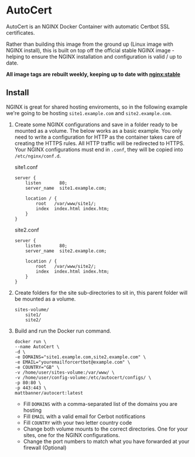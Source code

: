 # AutoCert
AutoCert is an NGINX Docker Container with automatic Certbot SSL certificates.

Rather than building this image from the ground up (Linux image with NGINX install), this is built on top off the official stable NGINX image - helping to ensure the NGINX installation and configuration is valid / up to date.

**All image tags are rebuilt weekly, keeping up to date with [nginx:stable](https://hub.docker.com/_/nginx)**

## Install
NGINX is great for shared hosting enviroments, so in the following example we're going to be hosting `site1.example.com` and `site2.example.com`.

1. Create some NGINX configurations and save in a folder ready to be mounted as a volume. The below works as a basic example. You only need to write a configuration for HTTP as the container takes care of creating the HTTPS rules. All HTTP traffic will be redirected to HTTPS. Your NGINX configurations must end in `.conf`, they will be copied into `/etc/nginx/conf.d`.

    site1.conf
    ```
    server {
        listen       80;
        server_name  site1.example.com;

        location / {
            root   /var/www/site1/;
            index  index.html index.htm;
        }
    }
    ```

    site2.conf
    ```
    server {
        listen       80;
        server_name  site2.example.com;

        location / {
            root   /var/www/site2/;
            index  index.html index.htm;
        }
    }
    ```

2. Create folders for the site sub-directories to sit in, this parent folder will be mounted as a volume.

    ```
    sites-volume/
        site1/
        site2/
    ```

3. Build and run the Docker run command.
    ```
    docker run \
    --name AutoCert \
    -d \
    -e DOMAINS="site1.example.com,site2.example.com" \
    -e EMAIL="youremailforcertbot@example.com" \
    -e COUNTRY="GB" \
    -v /home/user/sites-volume:/var/www/ \
    -v /home/user/config-volume:/etc/autocert/configs/ \
    -p 80:80 \
    -p 443:443 \
    mattbanner/autocert:latest
    ```

    * Fill `DOMAINS` with a comma-separated list of the domains you are hosting
    * Fill `EMAIL` with a valid email for Cerbot notifications
    * Fill `COUNTRY` with your two letter country code
    * Change both volume mounts to the correct directories. One for your sites, one for the NGINX configurations.
    * Change the port numbers to match what you have forwarded at your firewall (Optional)
